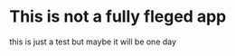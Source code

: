 <h1> This is not a fully fleged app </h1>
<p> this is just a test but  maybe it will be one day</p>
